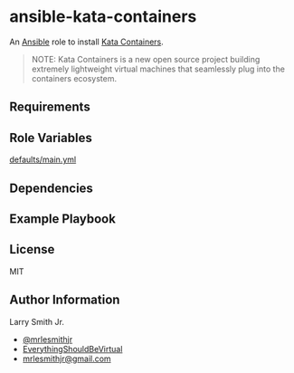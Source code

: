 # ansible-kata-containers

An [Ansible](https://www.ansible.com) role to install [Kata Containers](https://katacontainers.io/).

> NOTE: Kata Containers is a new open source project building extremely lightweight virtual machines that seamlessly plug into the containers ecosystem.

## Requirements

## Role Variables

[defaults/main.yml](defaults/main.yml)

## Dependencies

## Example Playbook

## License

MIT

## Author Information

Larry Smith Jr.

- [@mrlesmithjr](https://www.twitter.com/mrlesmithjr)
- [EverythingShouldBeVirtual](http://everythingshouldbevirtual.com)
- [mrlesmithjr@gmail.com](mailto:mrlesmithjr@gmail.com)
